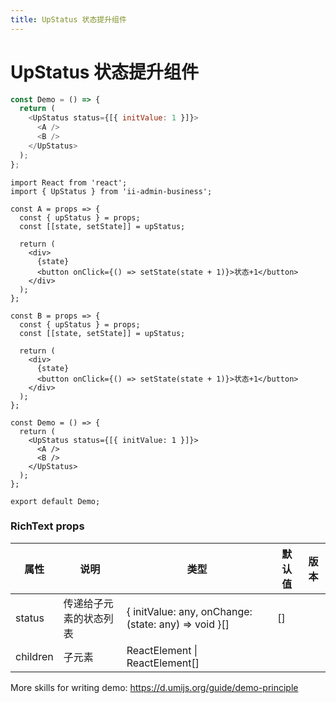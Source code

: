 ```yaml
---
title: UpStatus 状态提升组件
---
```


# UpStatus 状态提升组件

```javascript
const Demo = () => {
  return (
    <UpStatus status={[{ initValue: 1 }]}>
      <A />
      <B />
    </UpStatus>
  );
};
```

```tsx
import React from 'react';
import { UpStatus } from 'ii-admin-business';

const A = props => {
  const { upStatus } = props;
  const [[state, setState]] = upStatus;

  return (
    <div>
      {state}
      <button onClick={() => setState(state + 1)}>状态+1</button>
    </div>
  );
};

const B = props => {
  const { upStatus } = props;
  const [[state, setState]] = upStatus;

  return (
    <div>
      {state}
      <button onClick={() => setState(state + 1)}>状态+1</button>
    </div>
  );
};

const Demo = () => {
  return (
    <UpStatus status={[{ initValue: 1 }]}>
      <A />
      <B />
    </UpStatus>
  );
};

export default Demo;
```

### RichText props

| 属性     | 说明                   | 类型                                                 | 默认值 | 版本 |
| -------- | ---------------------- | ---------------------------------------------------- | ------ | ---- |
| status   | 传递给子元素的状态列表 | { initValue: any, onChange: (state: any) => void }[] | []     |      |
| children | 子元素                 | ReactElement \| ReactElement[]                       |        |      |

More skills for writing demo: https://d.umijs.org/guide/demo-principle
